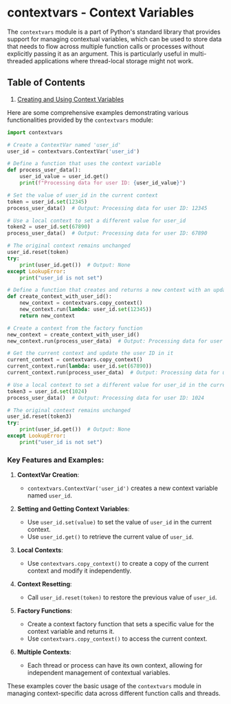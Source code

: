 # contextvars - Context Variables

The `contextvars` module is a part of Python's standard library that provides support for managing contextual variables, which can be used to store data that needs to flow across multiple function calls or processes without explicitly passing it as an argument. This is particularly useful in multi-threaded applications where thread-local storage might not work.

## Table of Contents

1. [Creating and Using Context Variables](#creating-and-using-context-variables)

Here are some comprehensive examples demonstrating various functionalities provided by the `contextvars` module:

```python
import contextvars

# Create a ContextVar named 'user_id'
user_id = contextvars.ContextVar('user_id')

# Define a function that uses the context variable
def process_user_data():
    user_id_value = user_id.get()
    print(f"Processing data for user ID: {user_id_value}")

# Set the value of user_id in the current context
token = user_id.set(12345)
process_user_data()  # Output: Processing data for user ID: 12345

# Use a local context to set a different value for user_id
token2 = user_id.set(67890)
process_user_data()  # Output: Processing data for user ID: 67890

# The original context remains unchanged
user_id.reset(token)
try:
    print(user_id.get())  # Output: None
except LookupError:
    print("user_id is not set")

# Define a function that creates and returns a new context with an updated user ID
def create_context_with_user_id():
    new_context = contextvars.copy_context()
    new_context.run(lambda: user_id.set(12345))
    return new_context

# Create a context from the factory function
new_context = create_context_with_user_id()
new_context.run(process_user_data)  # Output: Processing data for user ID: 12345

# Get the current context and update the user ID in it
current_context = contextvars.copy_context()
current_context.run(lambda: user_id.set(67890))
current_context.run(process_user_data)  # Output: Processing data for user ID: 67890

# Use a local context to set a different value for user_id in the current context
token3 = user_id.set(1024)
process_user_data()  # Output: Processing data for user ID: 1024

# The original context remains unchanged
user_id.reset(token3)
try:
    print(user_id.get())  # Output: None
except LookupError:
    print("user_id is not set")
```

### Key Features and Examples:

1. **ContextVar Creation**: 
   - `contextvars.ContextVar('user_id')` creates a new context variable named `user_id`.

2. **Setting and Getting Context Variables**:
   - Use `user_id.set(value)` to set the value of `user_id` in the current context.
   - Use `user_id.get()` to retrieve the current value of `user_id`.

3. **Local Contexts**:
   - Use `contextvars.copy_context()` to create a copy of the current context and modify it independently.

4. **Context Resetting**:
   - Call `user_id.reset(token)` to restore the previous value of `user_id`.

5. **Factory Functions**:
   - Create a context factory function that sets a specific value for the context variable and returns it.
   - Use `contextvars.copy_context()` to access the current context.

6. **Multiple Contexts**:
   - Each thread or process can have its own context, allowing for independent management of contextual variables.

These examples cover the basic usage of the `contextvars` module in managing context-specific data across different function calls and threads.
